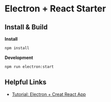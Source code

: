 # Electron + React Starter

## Install & Build

**Install**

```bash
npm install
```

**Development**

```bash
npm run electron:start
```

## Helpful Links

- [Tutorial: Electron + Creat React App](https://mmazzarolo.com/blog/2021-08-12-building-an-electron-application-using-create-react-app/)
